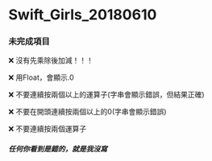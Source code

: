 # Swift_Girls_20180610

### 未完成項目
❌ 沒有先乘除後加減！！！

❌ 用Float，會顯示.0

❌ 不要連續按兩個以上的運算子(字串會顯示錯誤，但結果正確)

❌ 不要在開頭連續按兩個以上的0(字串會顯示錯誤)

❌ 不要連續按兩個運算子

##### 任何你看到是錯的，就是我沒寫